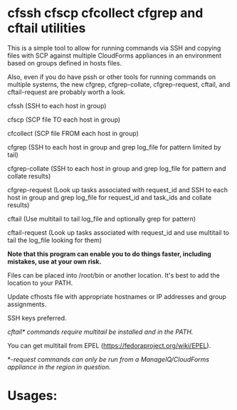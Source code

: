 # cfssh cfscp cfcollect cfgrep and cftail utilities

This is a simple tool to allow for running commands via SSH and copying files with SCP against multiple CloudForms appliances in an environment based on groups defined in hosts files.

Also, even if you do have pssh or other tools for running commands on multiple systems, the new cfgrep, cfgrep-collate, cfgrep-request, cftail, and cftail-request are probably worth a look.

cfssh (SSH to each host in group)

cfscp (SCP file TO each host in group)

cfcollect (SCP file FROM each host in group)

cfgrep (SSH to each host in group and grep log_file for pattern limited by tail)

cfgrep-collate (SSH to each host in group and grep log_file for pattern and collate results)

cfgrep-request (Look up tasks associated with request_id and SSH to each host in group and grep log_file for request_id and task_ids and collate results)

cftail (Use multitail to tail log_file and optionally grep for pattern)

cftail-request (Look up tasks associated with request_id and use multitail to tail the log_file looking for them)

**Note that this program can enable you to do things faster, including mistakes, use at your own risk.**

Files can be placed into /root/bin or another location.  It's best to add the location to your PATH.

Update cfhosts file with appropriate hostnames or IP addresses and group assignments.

SSH keys preferred.

*cftail\* commands require multitail be installed and in the PATH.*

You can get multitail from EPEL (https://fedoraproject.org/wiki/EPEL).

**-request commands can only be run from a ManageIQ/CloudForms appliance in the region in question.*


# Usages:
